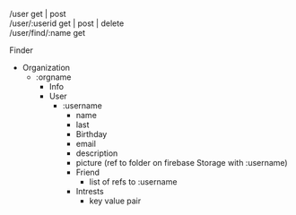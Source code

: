 /user               get | post <br>
/user/:userid       get | post | delete <br>
/user/find/:name    get <br>


Finder
 - Organization
     - :orgname
         - Info
         - User
             - :username
                 - name
                 - last
                 - Birthday
                 - email
                 - description
                 - picture (ref to folder on firebase Storage with :username)
                 - Friend
                     - list of refs to :username
                 - Intrests
                     - key value pair
